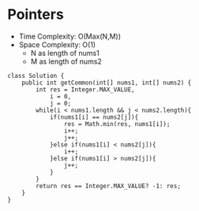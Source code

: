 # Pointers
* Time Complexity: O(Max(N,M))
* Space Complexity: O(1)
	* N as length of nums1
	* M as length of nums2
```
class Solution {
    public int getCommon(int[] nums1, int[] nums2) {
        int res = Integer.MAX_VALUE,
            i = 0,  
            j = 0;
        while(i < nums1.length && j < nums2.length){
            if(nums1[i] == nums2[j]){
                res = Math.min(res, nums1[i]);
                i++;
                j++;
            }else if(nums1[i] < nums2[j]){
                i++;
            }else if(nums1[i] > nums2[j]){
                j++;
            }
        }
        return res == Integer.MAX_VALUE? -1: res;
    }
}
```